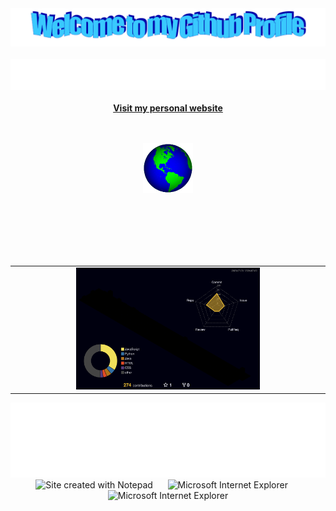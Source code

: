 <!-- "Hero" Header -->
<div style="text-align: center;">
  <img src="images/welcome.png?raw=true" style="max-width: 100%;" alt="Welcome to my Github Profile" />
  <br />
  <br />
  <img height="50" alt="My Name is Erdem and I like Python" src="images/personal_note.svg" />
  <br />
  <br />
</div>


<div align="center">
  <a href="https://erdemonal.vercel.app/">
    <strong>Visit my personal website</strong>
    <br />
    <br />
    <br />
    <p>
      <img alt="Globe" height="80" src="images/globe.gif">
    </p>
  </a>
</div>

<br/>
<br/>
<br/>
<br/>
<br/>

<!-- 3D Contributions -->
<div align="center">
  <table width="60%">
    <tr>
      <td align="center">
        <img src="./profile-3d-contrib/profile-night-rainbow.svg" alt="3D Contributions" style="max-width: 60%;">
      </td>
    </tr>
  </table>
</div>

<!-- Footer -->
<div align="center">
  <img height="120" alt="Thanks for visiting me" width="100%" src="images/marquee.svg" />
  <br />
  <img src="https://raw.githubusercontent.com/BrunnerLivio/brunnerlivio/master/images/notepad.gif" alt="Site created with Notepad" height="30" />
  <span>&nbsp;&nbsp;&nbsp;&nbsp;</span>  
  <img src="https://raw.githubusercontent.com/BrunnerLivio/brunnerlivio/master/images/ie_logo.gif" alt="Microsoft Internet Explorer" />
  <span>&nbsp;&nbsp;&nbsp;&nbsp;</span>  
  <img src="https://raw.githubusercontent.com/BrunnerLivio/brunnerlivio/master/images/noframes.gif" alt="Microsoft Internet Explorer" />
</div>

<!-- Duplicate Personal Website Link and Globe Image removed -->
